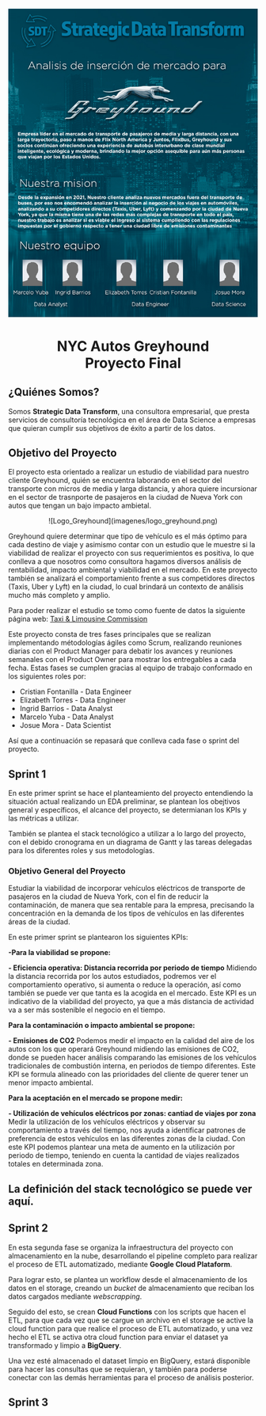 
![rendered image description](imagenes/muestra-readme.jpg)

# <h1 align="center"> **NYC Autos Greyhound** <br> Proyecto Final </h1>

## ¿Quiénes Somos?

Somos **Strategic Data Transform**, una consultora empresarial, que presta servicios de consultoría tecnológica en el área de Data Science a empresas que quieran cumplir sus objetivos de éxito a partir de los datos.

## Objetivo del Proyecto 

El proyecto esta orientado a realizar un estudio de viabilidad para nuestro cliente Greyhound, quién se encuentra laborando en el sector del transporte con micros de media y larga distancia, y ahora quiere incursionar en el sector de trasnporte de pasajeros en la ciudad de Nueva York con autos que tengan un bajo impacto ambietal.

<div align="center">
![Logo_Greyhound](imagenes/logo_greyhound.png)
</div>

Greyhound quiere determinar que tipo de vehículo es el más óptimo para cada destino de viaje y asimismo contar con un estudio que le muestre si la viabilidad de realizar el proyecto con sus requerimientos es positiva, lo que conlleva a que nosotros como consultora hagamos diversos análisis de rentabilidad, impacto ambiental y viabilidad en el mercado. 
En este proyecto también se analizará el comportamiento frente a sus competidores directos (Taxis, Uber y Lyft) en la ciudad, lo cual brindará un contexto de análisis mucho más completo y amplio. 

Para poder realizar el estudio se tomo como fuente de datos la siguiente página web: [Taxi & Limousine Commission](https://www.nyc.gov/site/tlc/index.page)

Este proyecto consta de tres fases principales que se realizan implementando métodologías ágiles como Scrum, realizando reuniones diarias con el Product Manager para debatir los avances y reuniones semanales con el Product Owner para mostrar los entregables a cada fecha. Estas fases se cumplen gracias al equipo de trabajo conformado en los siguientes roles por:

- Cristian Fontanilla - Data Engineer
- Elizabeth Torres - Data Engineer
- Ingrid Barrios - Data Analyst
- Marcelo Yuba - Data Analyst
- Josue Mora - Data Scientist

Así que a continuación se repasará que conlleva cada fase o sprint del proyecto.

## **Sprint 1**

En este primer sprint se hace el planteamiento del proyecto entendiendo la situación actual realizando un EDA preliminar, se plantean los obejtivos general y específicos, el alcance del proyecto, se determianan los KPIs y las métricas a utilizar. 

También se plantea el stack tecnológico a utilizar a lo largo del proyecto, con el debido cronograma en un diagrama de Gantt y las tareas delegadas para los diferentes roles y sus metodologías.

### Objetivo General del Proyecto
Estudiar la viabilidad de incorporar vehículos eléctricos de transporte de pasajeros en la ciudad de Nueva York, con el fin de reducir la contaminación, de manera que sea rentable para la empresa, precisando la concentración en la demanda de los tipos de vehículos en las diferentes áreas de la ciudad.

En este primer sprint se plantearon los siguientes KPIs:
 
**-Para la viabilidad se propone:**

**- Eficiencia operativa: Distancia recorrida por periodo de tiempo**
Midiendo la distancia recorrida por los autos estudiados, podremos ver el comportamiento operativo, si aumenta o reduce la operación, así como también se puede ver que tanta es la acogida en el mercado.
Este KPI es un indicativo de la viabilidad del proyecto, ya que a más distancia de actividad va a ser más sostenible el negocio en el tiempo.

**Para la contaminación o impacto ambiental se propone:**

**- Emisiones de CO2**
Podemos medir el impacto en la calidad del aire de los autos con los que operará Greyhound midiendo las emisiones de CO2, donde se pueden hacer análisis comparando las emisiones de los vehículos tradicionales de combustión interna, en periodos de tiempo diferentes.
Este KPI se formula alineado con las prioridades del cliente de querer tener un menor impacto ambiental.

**Para la aceptación en el mercado se propone medir:**

**- Utilización de vehículos eléctricos por zonas: cantiad de viajes por zona**
Medir la utilización de los vehículos eléctricos y observar su comportamiento a través del tiempo, nos ayuda a identificar patrones de preferencia de estos vehículos en las diferentes zonas de la ciudad. 
Con este KPI podemos plantear una meta de aumento en la utilización por periodo de tiempo, teniendo en cuenta la cantidad de viajes realizados totales en determinada zona.

## La definición del stack tecnológico se puede ver aquí.

## **Sprint 2**

En esta segunda fase se organiza la infraestructura del proyecto con almacenamiento en la nube, desarrollando el pipeline completo para realizar el proceso de ETL automatizado, mediante **Google Cloud Plataform**.

Para lograr esto, se plantea un workflow desde el almacenamiento de los datos en el storage, creando un *bucket* de almacenamiento que reciban los datos cargados mediante *webscrapping*.

Seguido del esto, se crean **Cloud Functions** con los scripts que hacen el ETL, para que cada vez que se cargue un archivo en el storage se active la cloud function para que realice el proceso de ETL automatizado, y una vez hecho el ETL se activa otra cloud function para enviar el dataset ya transformado y limpio a **BigQuery**.

Una vez esté almacenado el dataset limpio en BigQuery, estará disponible para hacer las consultas que se requieran, y también para poderse conectar con las demás herramientas para el proceso de análisis posterior. 

## **Sprint 3**




 





